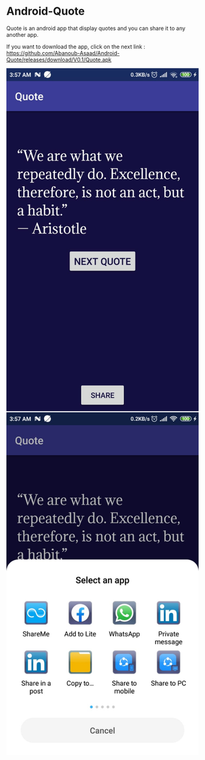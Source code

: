 # Android-Quote
Quote is an android app that display quotes and you can share it to any another app.

If you want to download the app, click on the next link : 
https://github.com/Abanoub-Asaad/Android-Quote/releases/download/V0.1/Quote.apk

![](Quote/Screenshots/1.jpeg) 
![](Quote/Screenshots/2.jpeg) 
